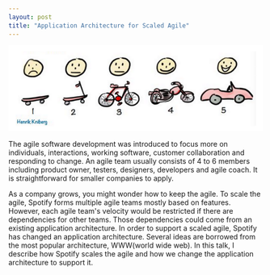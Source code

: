 ```yaml
---
layout: post
title: "Application Architecture for Scaled Agile"
---
```


![Agile](/images/2016/04-07/agile.png)

The agile software development was introduced to focus more on individuals, interactions, working software, customer collaboration and responding to change. An agile team usually consists of 4 to 6 members including product owner, testers, designers, developers and agile coach. It is straightforward for smaller companies to apply.

As a company grows, you might wonder how to keep the agile. To scale the agile, Spotify forms multiple agile teams mostly based on features. However, each agile team's velocity would be restricted if there are dependencies for other teams. Those dependencies could come from an existing application architecture. In order to support a scaled agile, Spotify has changed an application architecture. Several ideas are borrowed from the most popular architecture, WWW(world wide web). In this talk, I describe how Spotify scales the agile and how we change the application architecture to support it.

<script async class="speakerdeck-embed" data-id="d2c18cdf63904d2fa76a37ac2face02e" data-ratio="1.77777777777778" src="//speakerdeck.com/assets/embed.js"></script>


